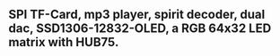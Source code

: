 ## SPI TF-Card, mp3 player, spirit decoder, dual dac, SSD1306-12832-OLED, a RGB 64x32 LED matrix with HUB75.
